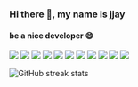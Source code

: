 ### Hi there 👋, my name is jjay
#### be a nice developer :smile:

<img src="https://img.shields.io/badge/JAVA-007396?style=flat-square&logo=Java&logoColor=783CBD"/>
<img src="https://img.shields.io/badge/Oracle-F80000?style=flat-square&logo=Oracle&logoColor=783CBD"/>
<img src="https://img.shields.io/badge/JavaScript-F7DF1E?style=flat-square&logo=JavaScript&logoColor=783CBD"/>
<img src="https://img.shields.io/badge/HTML5-E34F26?style=flat-square&logo=HTML5&logoColor=783CBD"/>
<img src="https://img.shields.io/badge/CSS3-06B6D4?style=flat-square&logo=CSS3&logoColor=783CBD"/>
<img src="https://img.shields.io/badge/Bootstrap-7952B3?style=flat-square&logo=Bootstrap&logoColor=783CBD"/>
<img src="https://img.shields.io/badge/jQuery-0769AD?style=flat-square&logo=jQuery&logoColor=783CBD"/>
<img src="https://img.shields.io/badge/Git-F05032?style=flat-square&logo=Git&logoColor=783CBD"/>
<img src="https://img.shields.io/badge/Markdown-000000?style=flat-square&logo=Markdown&logoColor=783CBD"/>
<img src="https://img.shields.io/badge/Linux-FCC624?style=flat-square&logo=Linux&logoColor=783CBD"/>
<img src="https://img.shields.io/badge/Spring-6DB33F?style=flat-square&logo=Spring&logoColor=783CBD"/>

![GitHub streak stats](https://github-readme-streak-stats.herokuapp.com/?user=jjay0303)  

